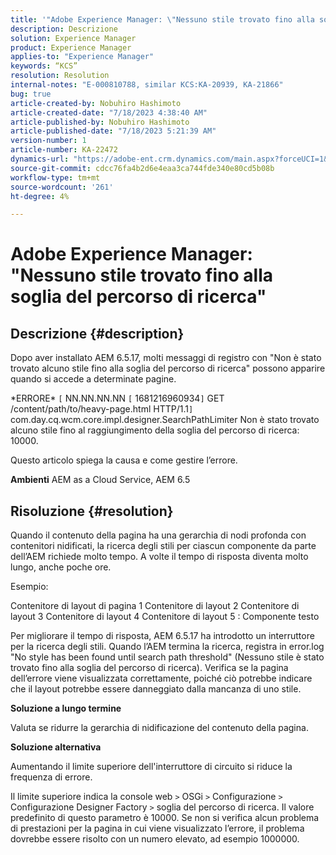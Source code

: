 ```yaml
---
title: '"Adobe Experience Manager: \"Nessuno stile trovato fino alla soglia del percorso di ricerca\"'
description: Descrizione
solution: Experience Manager
product: Experience Manager
applies-to: "Experience Manager"
keywords: “KCS”
resolution: Resolution
internal-notes: "E-000810788, similar KCS:KA-20939, KA-21866"
bug: true
article-created-by: Nobuhiro Hashimoto
article-created-date: "7/18/2023 4:38:40 AM"
article-published-by: Nobuhiro Hashimoto
article-published-date: "7/18/2023 5:21:39 AM"
version-number: 1
article-number: KA-22472
dynamics-url: "https://adobe-ent.crm.dynamics.com/main.aspx?forceUCI=1&pagetype=entityrecord&etn=knowledgearticle&id=ff9e1ef5-2425-ee11-9cbd-6045bd006b25"
source-git-commit: cdcc76fa4b2d6e4eaa3ca744fde340e80cd5b08b
workflow-type: tm+mt
source-wordcount: '261'
ht-degree: 4%

---
```


# Adobe Experience Manager: &quot;Nessuno stile trovato fino alla soglia del percorso di ricerca&quot;

## Descrizione {#description}


Dopo aver installato AEM 6.5.17, molti messaggi di registro con &quot;Non è stato trovato alcuno stile fino alla soglia del percorso di ricerca&quot; possono apparire quando si accede a determinate pagine.

\*ERRORE\* `[` NN.NN.NN.NN `[` 1681216960934`]`  GET /content/path/to/heavy-page.html HTTP/1.1`]`  com.day.cq.wcm.core.impl.designer.SearchPathLimiter Non è stato trovato alcuno stile fino al raggiungimento della soglia del percorso di ricerca: 10000.

Questo articolo spiega la causa e come gestire l’errore.

<b>Ambienti</b>
AEM as a Cloud Service, AEM 6.5


## Risoluzione {#resolution}


Quando il contenuto della pagina ha una gerarchia di nodi profonda con contenitori nidificati, la ricerca degli stili per ciascun componente da parte dell’AEM richiede molto tempo. A volte il tempo di risposta diventa molto lungo, anche poche ore.

Esempio:

Contenitore di layout di pagina 1 Contenitore di layout 2 Contenitore di layout 3 Contenitore di layout 4 Contenitore di layout 5 : Componente testo

Per migliorare il tempo di risposta, AEM 6.5.17 ha introdotto un interruttore per la ricerca degli stili.
Quando l’AEM termina la ricerca, registra in error.log &quot;No style has been found until search path threshold&quot; (Nessuno stile è stato trovato fino alla soglia del percorso di ricerca).
Verifica se la pagina dell’errore viene visualizzata correttamente, poiché ciò potrebbe indicare che il layout potrebbe essere danneggiato dalla mancanza di uno stile.

<b>Soluzione a lungo termine</b>

Valuta se ridurre la gerarchia di nidificazione del contenuto della pagina.

<b>Soluzione alternativa</b>

Aumentando il limite superiore dell&#39;interruttore di circuito si riduce la frequenza di errore.

Il limite superiore indica la console web `>`  OSGi `>`  Configurazione `>`  Configurazione Designer Factory `>`  soglia del percorso di ricerca. Il valore predefinito di questo parametro è 10000. Se non si verifica alcun problema di prestazioni per la pagina in cui viene visualizzato l’errore, il problema dovrebbe essere risolto con un numero elevato, ad esempio 1000000.
